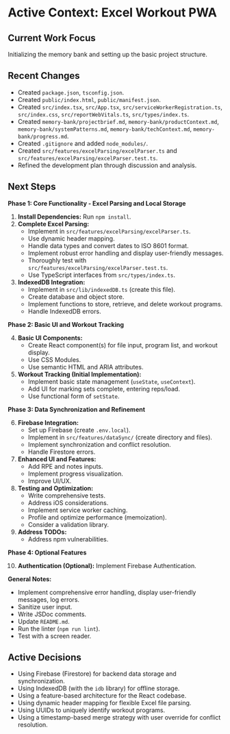 # Active Context: Excel Workout PWA

## Current Work Focus

Initializing the memory bank and setting up the basic project structure.

## Recent Changes

*   Created `package.json`, `tsconfig.json`.
*   Created `public/index.html`, `public/manifest.json`.
*   Created `src/index.tsx`, `src/App.tsx`, `src/serviceWorkerRegistration.ts`, `src/index.css`, `src/reportWebVitals.ts`, `src/types/index.ts`.
*   Created `memory-bank/projectbrief.md`, `memory-bank/productContext.md`, `memory-bank/systemPatterns.md`, `memory-bank/techContext.md`, `memory-bank/progress.md`.
*   Created `.gitignore` and added `node_modules/`.
*   Created `src/features/excelParsing/excelParser.ts` and `src/features/excelParsing/excelParser.test.ts`.
*   Refined the development plan through discussion and analysis.


## Next Steps

**Phase 1: Core Functionality - Excel Parsing and Local Storage**

1.  **Install Dependencies:** Run `npm install`.
2.  **Complete Excel Parsing:**
    *   Implement in `src/features/excelParsing/excelParser.ts`.
    *   Use dynamic header mapping.
    *   Handle data types and convert dates to ISO 8601 format.
    *   Implement robust error handling and display user-friendly messages.
    *   Thoroughly test with `src/features/excelParsing/excelParser.test.ts`.
    *   Use TypeScript interfaces from `src/types/index.ts`.
3.  **IndexedDB Integration:**
    *   Implement in `src/lib/indexedDB.ts` (create this file).
    *   Create database and object store.
    *   Implement functions to store, retrieve, and delete workout programs.
    *   Handle IndexedDB errors.

**Phase 2: Basic UI and Workout Tracking**

4.  **Basic UI Components:**
    *   Create React component(s) for file input, program list, and workout display.
    *   Use CSS Modules.
    *   Use semantic HTML and ARIA attributes.
5.  **Workout Tracking (Initial Implementation):**
    *   Implement basic state management (`useState`, `useContext`).
    *   Add UI for marking sets complete, entering reps/load.
    *   Use functional form of `setState`.

**Phase 3: Data Synchronization and Refinement**

6.  **Firebase Integration:**
    *   Set up Firebase (create `.env.local`).
    *   Implement in `src/features/dataSync/` (create directory and files).
    *   Implement synchronization and conflict resolution.
    *   Handle Firestore errors.
7.  **Enhanced UI and Features:**
    *   Add RPE and notes inputs.
    *   Implement progress visualization.
    *   Improve UI/UX.
8.  **Testing and Optimization:**
    *   Write comprehensive tests.
    *   Address iOS considerations.
    *   Implement service worker caching.
    *   Profile and optimize performance (memoization).
    *   Consider a validation library.
9.  **Address TODOs:**
    *   Address npm vulnerabilities.

**Phase 4: Optional Features**

10. **Authentication (Optional):** Implement Firebase Authentication.

**General Notes:**

*   Implement comprehensive error handling, display user-friendly messages, log errors.
*   Sanitize user input.
*   Write JSDoc comments.
*   Update `README.md`.
*   Run the linter (`npm run lint`).
*   Test with a screen reader.

## Active Decisions

*   Using Firebase (Firestore) for backend data storage and synchronization.
*   Using IndexedDB (with the `idb` library) for offline storage.
*   Using a feature-based architecture for the React codebase.
*   Using dynamic header mapping for flexible Excel file parsing.
*   Using UUIDs to uniquely identify workout programs.
*   Using a timestamp-based merge strategy with user override for conflict resolution.
